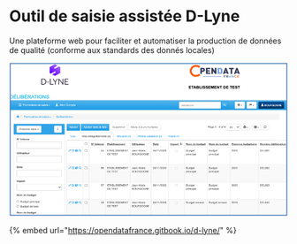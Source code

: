 # Outil de saisie assistée D-Lyne

Une plateforme web pour faciliter et automatiser la production de données de qualité \(conforme aux standards des donnés locales\)

![](../.gitbook/assets/image%20%287%29.png)

{% embed url="https://opendatafrance.gitbook.io/d-lyne/" %}



